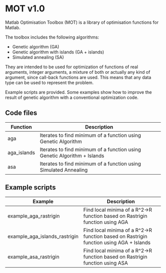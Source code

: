 MOT v1.0
========

Matlab Optimisation Toolbox (MOT) is a library of optimisation functions for Matlab.

The toolbox includes the following algorithms:

* Genetic algorithm (GA)
* Genetic algorithm with islands (GA + islands)
* Simulated annealing (SA)

They are intended to be used for optimization of functions of real arguments, integer arguments, a mixture of both or actually any kind of argument, since call-back functions are used. This means that any data type can be used to represent the problem.

Example scripts are provided. Some examples show how to improve the result of genetic algorithm with a conventional optimization code.

Code files
----------

| Function | Description
|----------|------------
| aga | Iterates to find minimum of a function using Genetic Algorithm
| aga_islands | Iterates to find minimum of a function using Genetic Algorithm + Islands
| asa | Iterates to find minimum of a function using Simulated Annealing

Example scripts
---------------

| Example | Description
|---------|------------
| example_aga_rastrigin | Find local minima of a R^2->R function based on Rastrigin function using AGA
| example_aga_islands_rastrigin | Find local minima of a R^2->R function based on Rastrigin function using AGA + Islands
| example_asa_rastrigin | Find local minima of a R^2->R function based on Rastrigin function using ASA


